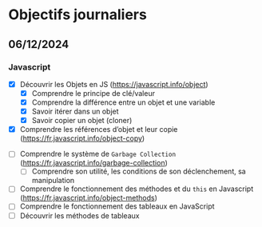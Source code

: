 # Objectifs journaliers

## 06/12/2024

### Javascript

- [x] Découvrir les Objets en JS (https://javascript.info/object)
  - [x]  Comprendre le principe de clé/valeur
  - [x] Comprendre la différence entre un objet et une variable
  - [x] Savoir itérer dans un objet
  - [x] Savoir copier un objet (cloner)
- [x] Comprendre les références d’objet et leur copie (https://fr.javascript.info/object-copy)

* [ ] Comprendre le système de `Garbage Collection` (https://fr.javascript.info/garbage-collection)
  - [ ] Comprendre son utilité, les conditions de son déclenchement, sa manipulation
* [ ] Comprendre le fonctionnement des méthodes et du `this` en Javascript (https://fr.javascript.info/object-methods)
* [ ] Comprendre le fonctionnement des tableaux en JavaScript
* [ ] Découvrir les méthodes de tableaux

